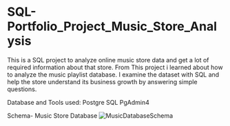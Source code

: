 # SQL-Portfolio_Project_Music_Store_Analysis
This is a SQL project to analyze online music store data and get a lot of required information about that store.
From This project i learned about how to analyze the music playlist database. I examine the dataset with SQL and help the store understand its business growth by answering simple questions.


Database and Tools used:
Postgre SQL
PgAdmin4

Schema- Music Store Database
![MusicDatabaseSchema](https://user-images.githubusercontent.com/73987736/233384483-0550da77-128d-4d55-ab63-c966449ac41f.png)
